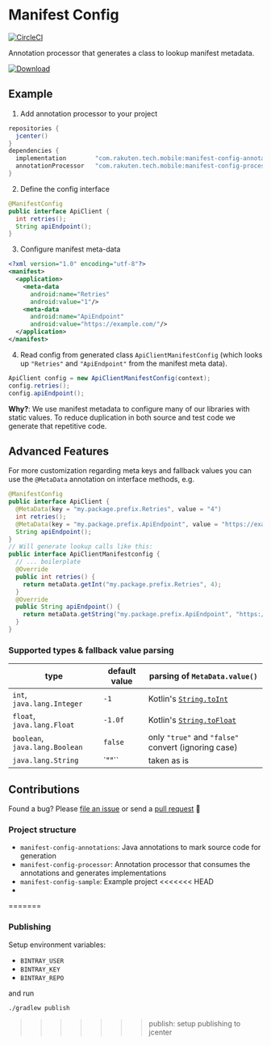 # Manifest Config
[![CircleCI](https://circleci.com/gh/rakutentech/android-manifest-config/tree/master.svg?style=svg)](https://circleci.com/gh/rakutentech/android-manifest-config/tree/master)

Annotation processor that generates a class to lookup manifest metadata.

[ ![Download](https://api.bintray.com/packages/ssed-oss-jcenter/ssed-mobile-libs/android-manifest-config/images/download.svg) ](https://bintray.com/ssed-oss-jcenter/ssed-mobile-libs/android-manifest-config/_latestVersion)

## Example
1. Add annotation processor to your project

```groovy
repositories {
  jcenter()
}
dependencies {
  implementation        "com.rakuten.tech.mobile:manifest-config-annotations:$version"
  annotationProcessor   "com.rakuten.tech.mobile:manifest-config-processor:$version"
}
```

2. Define the config interface

```java
@ManifestConfig
public interface ApiClient {
  int retries();
  String apiEndpoint();
}
```

3. Configure manifest meta-data

```xml
<?xml version="1.0" encoding="utf-8"?>
<manifest>
  <application>
    <meta-data
      android:name="Retries"
      android:value="1"/>
    <meta-data
      android:name="ApiEndpoint"
      android:value="https://example.com/"/>
  </application>
</manifest>
```

4. Read config from generated class `ApiClientManifestConfig` (which looks up `"Retries"` and `"ApiEndpoint"` from the manifest meta data).

```java
ApiClient config = new ApiClientManifestConfig(context);
config.retries();
config.apiEndpoint();
```

**Why?**: We use manifest metadata to configure many of our libraries with static values. To reduce duplication in both source and test code we generate that repetitive code.

## Advanced Features
For more customization regarding meta keys and fallback values you can use the `@MetaData` annotation on interface methods, e.g.

```java
@ManifestConfig
public interface ApiClient {
  @MetaData(key = "my.package.prefix.Retries", value = "4")
  int retries();
  @MetaData(key = "my.package.prefix.ApiEndpoint", value = "https://example.com")
  String apiEndpoint();
}
// Will generate lookup calls like this:
public interface ApiClientManifestconfig {
  // ... boilerplate
  @Override
  public int retries() {
    return metaData.getInt("my.package.prefix.Retries", 4);
  }
  @Override
  public String apiEndpoint() {
    return metaData.getString("my.package.prefix.ApiEndpoint", "https://example.com");
  }
}
```

### Supported types & fallback value parsing

type                            | default value | parsing of `MetaData.value()`
------------------------------- | ------------- | -----------------------------
`int`, `java.lang.Integer`      | `-1`          | Kotlin's [`String.toInt`](https://kotlinlang.org/api/latest/jvm/stdlib/kotlin.text/to-int.html)
`float`, `java.lang.Float`      | `-1.0f`       | Kotlin's [`String.toFloat`](https://kotlinlang.org/api/latest/jvm/stdlib/kotlin.text/to-float.html)
`boolean`, `java.lang.Boolean`  | `false`       | only `"true"` and `"false"` convert (ignoring case)
`java.lang.String`              | `""``         | taken as is

## Contributions

Found a bug? Please [file an issue](https://github.com/rakutentech/android-manifest-config/issues/new) or send a [pull request](https://github.com/rakutentech/android-manifest-config/compare) 🙏

### Project structure

* `manifest-config-annotations`: Java annotations to mark source code for generation
* `manifest-config-processor`: Annotation processor that consumes the annotations and generates implementations
* `manifest-config-sample`: Example project
<<<<<<< HEAD
* 
=======

### Publishing

Setup environment variables:
* `BINTRAY_USER`
* `BINTRAY_KEY`
* `BINTRAY_REPO`

and run

```bash
./gradlew publish
```
>>>>>>> publish: setup publishing to jcenter
